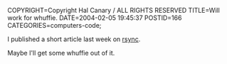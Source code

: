 COPYRIGHT=Copyright Hal Canary / ALL RIGHTS RESERVED
TITLE=Will work for whuffie.
DATE=2004-02-05 19:45:37
POSTID=166
CATEGORIES=computers-code;

I published a short article last week on [rsync](http://fedoranews.org/contributors/hal_canary/yum/).

Maybe I'll get some whuffie out of it.
